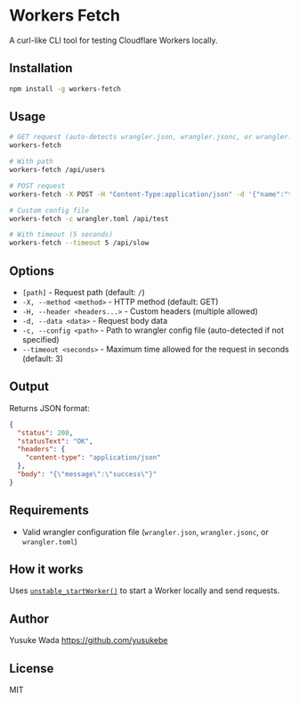 # Workers Fetch

A curl-like CLI tool for testing Cloudflare Workers locally.

## Installation

```bash
npm install -g workers-fetch
```

## Usage

```bash
# GET request (auto-detects wrangler.json, wrangler.jsonc, or wrangler.toml)
workers-fetch

# With path
workers-fetch /api/users

# POST request
workers-fetch -X POST -H "Content-Type:application/json" -d '{"name":"test"}' /api/users

# Custom config file
workers-fetch -c wrangler.toml /api/test

# With timeout (5 seconds)
workers-fetch --timeout 5 /api/slow
```

## Options

- `[path]` - Request path (default: `/`)
- `-X, --method <method>` - HTTP method (default: GET)
- `-H, --header <headers...>` - Custom headers (multiple allowed)
- `-d, --data <data>` - Request body data
- `-c, --config <path>` - Path to wrangler config file (auto-detected if not specified)
- `--timeout <seconds>` - Maximum time allowed for the request in seconds (default: 3)

## Output

Returns JSON format:

```json
{
  "status": 200,
  "statusText": "OK",
  "headers": {
    "content-type": "application/json"
  },
  "body": "{\"message\":\"success\"}"
}
```

## Requirements

- Valid wrangler configuration file (`wrangler.json`, `wrangler.jsonc`, or `wrangler.toml`)

## How it works

Uses [`unstable_startWorker()`](https://developers.cloudflare.com/workers/testing/unstable_startworker/) to start a Worker locally and send requests.

## Author

Yusuke Wada https://github.com/yusukebe

## License

MIT
